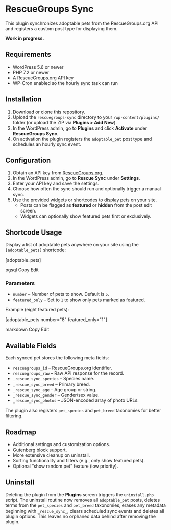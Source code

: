 # RescueGroups Sync

This plugin synchronizes adoptable pets from the RescueGroups.org API and registers a custom post type for displaying them.

**Work in progress.**

## Requirements

- WordPress 5.6 or newer
- PHP 7.2 or newer
- A RescueGroups.org API key
- WP-Cron enabled so the hourly sync task can run

## Installation

1. Download or clone this repository.  
2. Upload the `rescuegroups-sync` directory to your `/wp-content/plugins/` folder (or upload the ZIP via **Plugins > Add New**).  
3. In the WordPress admin, go to **Plugins** and click **Activate** under **RescueGroups Sync**.  
4. On activation the plugin registers the `adoptable_pet` post type and schedules an hourly sync event.

## Configuration

1. Obtain an API key from [RescueGroups.org](https://rescuegroups.org/).  
2. In the WordPress admin, go to **Rescue Sync** under **Settings**.  
3. Enter your API key and save the settings.  
4. Choose how often the sync should run and optionally trigger a manual sync.  
5. Use the provided widgets or shortcodes to display pets on your site.  
   - Posts can be flagged as **featured** or **hidden** from the post edit screen.  
   - Widgets can optionally show featured pets first or exclusively.

## Shortcode Usage

Display a list of adoptable pets anywhere on your site using the `[adoptable_pets]` shortcode:

[adoptable_pets]

pgsql
Copy
Edit

### Parameters

- `number` – Number of pets to show. Default is `5`.  
- `featured_only` – Set to `1` to show only pets marked as featured.  

Example (eight featured pets):

[adoptable_pets number="8" featured_only="1"]

markdown
Copy
Edit

## Available Fields

Each synced pet stores the following meta fields:

- `rescuegroups_id` – RescueGroups.org identifier.  
- `rescuegroups_raw` – Raw API response for the record.  
- `_rescue_sync_species` – Species name.  
- `_rescue_sync_breed` – Primary breed.  
- `_rescue_sync_age` – Age group or string.  
- `_rescue_sync_gender` – Gender/sex value.  
- `_rescue_sync_photos` – JSON-encoded array of photo URLs.  

The plugin also registers `pet_species` and `pet_breed` taxonomies for better filtering.

## Roadmap

- Additional settings and customization options.  
- Gutenberg block support.  
- More extensive cleanup on uninstall.  
- Sorting functionality and filters (e.g., only show featured pets).  
- Optional “show random pet” feature (low priority).

## Uninstall

Deleting the plugin from the **Plugins** screen triggers the `uninstall.php` script.
The uninstall routine now removes all `adoptable_pet` posts, deletes terms from
the `pet_species` and `pet_breed` taxonomies, erases any metadata beginning with
`_rescue_sync_`, clears scheduled sync events and deletes all plugin options.
This leaves no orphaned data behind after removing the plugin.
